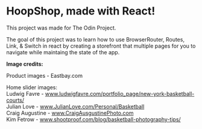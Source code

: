 # HoopShop, made with React!

This project was made for The Odin Project. 

The goal of this project was to learn how to use BrowserRouter, Routes, Link, & Switch in react by creating a storefront that multiple pages for you to navigate while maintaing the state of the app.

<strong>Image credits:</strong>

Product images - Eastbay.com

Home slider images:<br>
Ludwig Favre - www.ludwigfavre.com/portfolio_page/new-york-basketball-courts/ <br>
Julian Love - www.JulianLove.com/Personal/Basketball <br>
Craig Augustine - www.CraigAusgustinePhoto.com <br>
Kim Fetrow - www.shootproof.com/blog/basketball-photography-tips/ <br>
